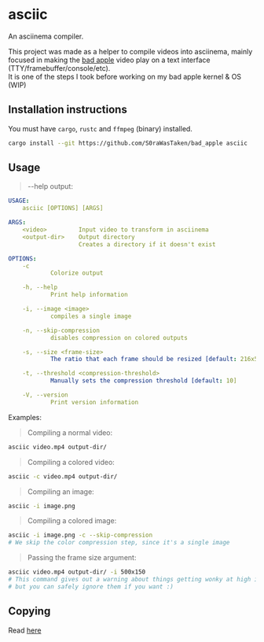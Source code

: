 # asciic
An asciinema compiler.

This project was made as a helper to compile videos into asciinema, mainly focused in making the [bad apple](https://www.youtube.com/watch?v=UkgK8eUdpAo) video play on a text interface (TTY/framebuffer/console/etc).
<br>It is one of the steps I took before working on my bad apple kernel & OS (WIP)

## Installation instructions
You must have `cargo`, `rustc` and `ffmpeg` (binary) installed.
```sh
cargo install --git https://github.com/S0raWasTaken/bad_apple asciic
```

## Usage
> --help output:
```yml
USAGE:
    asciic [OPTIONS] [ARGS]

ARGS:
    <video>         Input video to transform in asciinema
    <output-dir>    Output directory
                    Creates a directory if it doesn't exist

OPTIONS:
    -c
            Colorize output

    -h, --help
            Print help information

    -i, --image <image>
            compiles a single image

    -n, --skip-compression
            disables compression on colored outputs

    -s, --size <frame-size>
            The ratio that each frame should be resized [default: 216x56]

    -t, --threshold <compression-threshold>
            Manually sets the compression threshold [default: 10]

    -V, --version
            Print version information
```

Examples:
> Compiling a normal video:
```sh
asciic video.mp4 output-dir/
```

> Compiling a colored video:
```sh
asciic -c video.mp4 output-dir/
```

> Compiling an image:
```sh
asciic -i image.png
```

> Compiling a colored image:
```sh
asciic -i image.png -c --skip-compression
# We skip the color compression step, since it's a single image
```

> Passing the frame size argument:
```sh
asciic video.mp4 output-dir/ -i 500x150
# This command gives out a warning about things getting wonky at high image sizes,
# but you can safely ignore them if you want :)
```

## Copying
Read [here](https://github.com/S0raWasTaken/bad_apple#copying)
